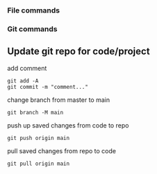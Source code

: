 ### File commands

### Git commands
## Update git repo for code/project
add comment
```
git add -A
git commit -m "comment..."
```
change branch from master to main
```
git branch -M main
```
push up saved changes from code to repo
```
git push origin main
```
pull saved changes from repo to code
```
git pull origin main
```
